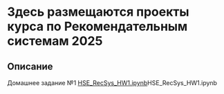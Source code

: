 
# Здесь размещаются проекты курса по Рекомендательным системам 2025

## Описание
Домашнее задание №1 [HSE_RecSys_HW1.ipynb](HSE_RecSys_HW1.ipynb)HSE_RecSys_HW1.ipynb
